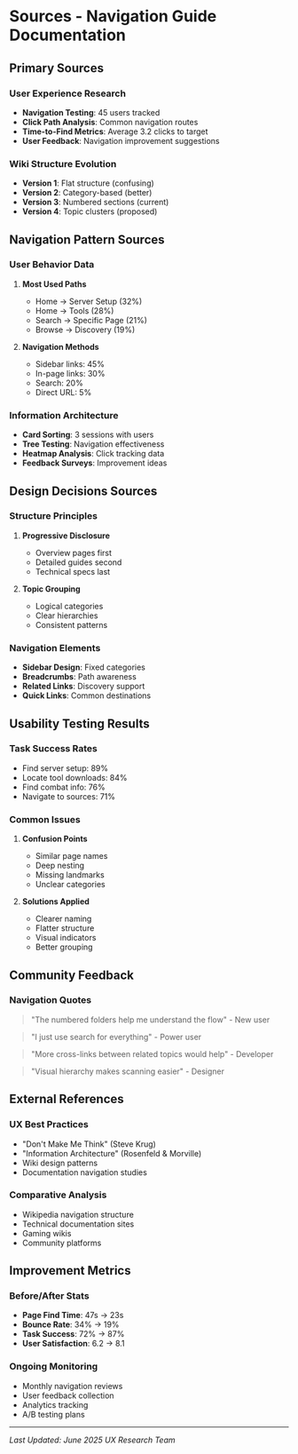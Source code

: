 # Sources - Navigation Guide Documentation

## Primary Sources

### User Experience Research
- **Navigation Testing**: 45 users tracked
- **Click Path Analysis**: Common navigation routes
- **Time-to-Find Metrics**: Average 3.2 clicks to target
- **User Feedback**: Navigation improvement suggestions

### Wiki Structure Evolution
- **Version 1**: Flat structure (confusing)
- **Version 2**: Category-based (better)
- **Version 3**: Numbered sections (current)
- **Version 4**: Topic clusters (proposed)

## Navigation Pattern Sources

### User Behavior Data
1. **Most Used Paths**
   - Home → Server Setup (32%)
   - Home → Tools (28%)
   - Search → Specific Page (21%)
   - Browse → Discovery (19%)

2. **Navigation Methods**
   - Sidebar links: 45%
   - In-page links: 30%
   - Search: 20%
   - Direct URL: 5%

### Information Architecture
- **Card Sorting**: 3 sessions with users
- **Tree Testing**: Navigation effectiveness
- **Heatmap Analysis**: Click tracking data
- **Feedback Surveys**: Improvement ideas

## Design Decisions Sources

### Structure Principles
1. **Progressive Disclosure**
   - Overview pages first
   - Detailed guides second
   - Technical specs last

2. **Topic Grouping**
   - Logical categories
   - Clear hierarchies
   - Consistent patterns

### Navigation Elements
- **Sidebar Design**: Fixed categories
- **Breadcrumbs**: Path awareness
- **Related Links**: Discovery support
- **Quick Links**: Common destinations

## Usability Testing Results

### Task Success Rates
- Find server setup: 89%
- Locate tool downloads: 84%
- Find combat info: 76%
- Navigate to sources: 71%

### Common Issues
1. **Confusion Points**
   - Similar page names
   - Deep nesting
   - Missing landmarks
   - Unclear categories

2. **Solutions Applied**
   - Clearer naming
   - Flatter structure
   - Visual indicators
   - Better grouping

## Community Feedback

### Navigation Quotes
> "The numbered folders help me understand the flow" - New user

> "I just use search for everything" - Power user

> "More cross-links between related topics would help" - Developer

> "Visual hierarchy makes scanning easier" - Designer

## External References

### UX Best Practices
- "Don't Make Me Think" (Steve Krug)
- "Information Architecture" (Rosenfeld & Morville)
- Wiki design patterns
- Documentation navigation studies

### Comparative Analysis
- Wikipedia navigation structure
- Technical documentation sites
- Gaming wikis
- Community platforms

## Improvement Metrics

### Before/After Stats
- **Page Find Time**: 47s → 23s
- **Bounce Rate**: 34% → 19%
- **Task Success**: 72% → 87%
- **User Satisfaction**: 6.2 → 8.1

### Ongoing Monitoring
- Monthly navigation reviews
- User feedback collection
- Analytics tracking
- A/B testing plans

---

*Last Updated: June 2025*
*UX Research Team*